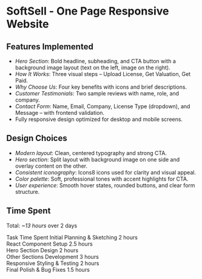# SoftSell - One Page Responsive Website

##  Features Implemented

- *Hero Section*: Bold headline, subheading, and CTA button with a background image layout (text on the left, image on the right).
- *How It Works*: Three visual steps – Upload License, Get Valuation, Get Paid.
- *Why Choose Us*: Four key benefits with icons and brief descriptions.
- *Customer Testimonials*: Two sample reviews with name, role, and company.
- *Contact Form*: Name, Email, Company, License Type (dropdown), and Message – with frontend validation.
- Fully responsive design optimized for desktop and mobile screens.

##  Design Choices

- *Modern layout*: Clean, centered typography and strong CTA.
- *Hero section*: Split layout with background image on one side and overlay content on the other.
- *Consistent iconography*: Icons8 icons used for clarity and visual appeal.
- *Color palette*: Soft, professional tones with accent highlights for CTA.
- *User experience*: Smooth hover states, rounded buttons, and clear form structure.

##  Time Spent

Total: *~13 hours* over 2 days

 Task                          Time Spent 
 Initial Planning & Sketching  2 hours    
 React Component Setup         2.5 hours  
 Hero Section Design           2 hours    
 Other Sections Development    3 hours    
 Responsive Styling & Testing  2 hours    
 Final Polish & Bug Fixes      1.5 hours

